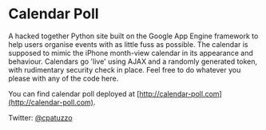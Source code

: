 # Calendar Poll

A hacked together Python site built on the Google App Engine framework to help users organise events with as little fuss as possible. The calendar is supposed to mimic the iPhone month-view calendar in its appearance and behaviour. Calendars go 'live' using AJAX and a randomly generated token, with rudimentary security check in place. Feel free to do whatever you please with any of the code here.

You can find calendar poll deployed at [http://calendar-poll.com](http://calendar-poll.com).

Twitter: [@cpatuzzo](https://twitter.com/#!/cpatuzzo)
